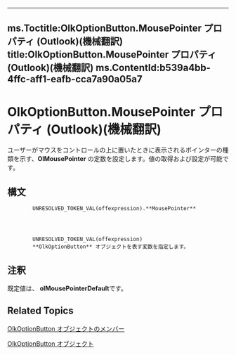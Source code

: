 

---
ms.Toctitle:OlkOptionButton.MousePointer プロパティ (Outlook)(機械翻訳)
title:OlkOptionButton.MousePointer プロパティ (Outlook)(機械翻訳)
ms.ContentId:b539a4bb-4ffc-aff1-eafb-cca7a90a05a7
---
# OlkOptionButton.MousePointer プロパティ (Outlook)(機械翻訳)




ユーザーがマウスをコントロールの上に置いたときに表示されるポインターの種類を示す、**OlMousePointer** の定数を設定します。値の取得および設定が可能です。

## 構文

            UNRESOLVED_TOKEN_VAL(offexpression).**MousePointer**




            UNRESOLVED_TOKEN_VAL(offexpression)
            **OlkOptionButton** オブジェクトを表す変数を指定します。



## 注釈
既定値は、 **olMousePointerDefault**です。



## Related Topics

[OlkOptionButton オブジェクトのメンバー](e5d545e6-496f-6a11-af73-faa3eb20647c.md)

[OlkOptionButton オブジェクト](a7aab427-a2f0-a153-f558-c13559610c99.md)




